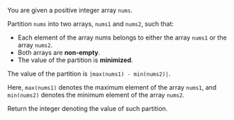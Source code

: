 You are given a positive integer array `nums`.

Partition `nums` into two arrays, `nums1` and `nums2`, such that:

- Each element of the array nums belongs to either the array `nums1` or the array `nums2`.
- Both arrays are **non-empty**.
- The value of the partition is **minimized**.

The value of the partition is `|max(nums1) - min(nums2)|`.

Here, `max(nums1)` denotes the maximum element of the array `nums1`, and `min(nums2)` denotes the minimum element of the array `nums2`.

Return the integer denoting the value of such partition.